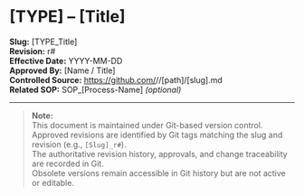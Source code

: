 # [TYPE] – [Title]

**Slug:** [TYPE_Title]  
**Revision:** r#  
**Effective Date:** YYYY-MM-DD  
**Approved By:** [Name / Title]  
**Controlled Source:** https://github.com/<org>/<repo>/[path]/[slug].md  
**Related SOP:** SOP_[Process-Name] _(optional)_  

---

> **Note:**  
> This document is maintained under Git-based version control.  
> Approved revisions are identified by Git tags matching the slug and revision (e.g., `[Slug]_r#`).  
> The authoritative revision history, approvals, and change traceability are recorded in Git.  
> Obsolete versions remain accessible in Git history but are not active or editable.
